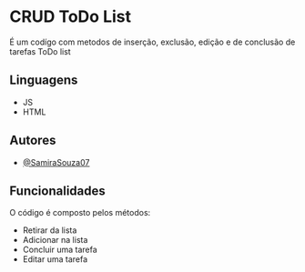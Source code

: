 
# CRUD ToDo List

É um codígo com metodos de inserção, exclusão, edição e de conclusão de tarefas ToDo list

## Linguagens
- JS
- HTML


## Autores

- [@SamiraSouza07](https://github.com/SamiraSouza07)

## Funcionalidades
O código é composto pelos métodos:
- Retirar da lista
- Adicionar na lista
- Concluir uma tarefa
- Editar uma tarefa




